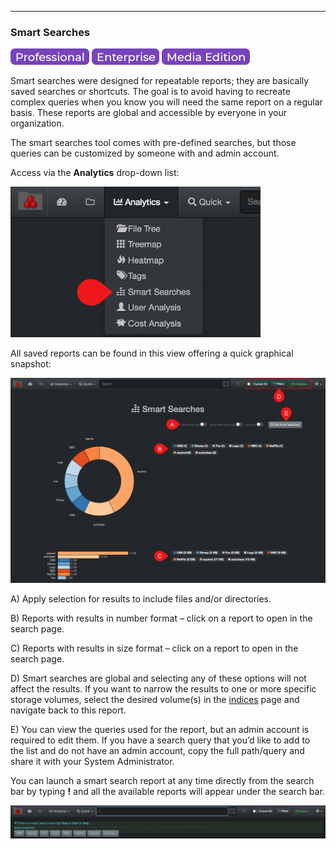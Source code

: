 <p id="smart_searches"></p>

___
### Smart Searches

![Image: Professional Edition Label](images/button_edition_professional.png)&nbsp;![Image: Enterprise Edition Label](images/button_edition_enterprise.png)&nbsp;![Image: AJA Diskover Media Edition Label](images/button_edition_media.png)

Smart searches were designed for repeatable reports; they are basically saved searches or shortcuts. The goal is to avoid having to recreate complex queries when you know you will need the same report on a regular basis. These reports are global and accessible by everyone in your organization.

The smart searches  tool comes with pre-defined searches, but those queries can be customized by someone with and admin account.

Access via the  **Analytics**  drop-down list:

<img src="images/image_analytics_smart_searches_access_via_analytics_dropdown.png" width="400">

All saved reports can be found in this view offering a quick graphical snapshot:

![Image: Smart Searches Report Overview](images/image_analytics_smart_searches_report_overview.png)

A) Apply selection for results to include files and/or directories.

B) Reports with results in number format – click on a report to open in the search page.

C) Reports with results in size format – click on a report to open in the search page.

D) Smart searches are global and selecting any of these options will not affect the results. If you want to narrow the results to one or more specific storage volumes, select the desired volume(s) in the [indices](#indices)  page and navigate back to this report.

E) You can view the queries used for the report, but an admin account is required to edit them. If you have a search query that you’d like to add to the list and do not have an admin account, copy the full path/query and share it with your System Administrator.

You can launch a smart search report at any time directly from the search bar by typing  **!**  and all the available reports will appear under the search bar.

![Image: Launching Smart Searches from the Search Bar](images/image_analytics_smart_searches_launch_from_search_bar.png)
